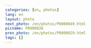 ```yaml
---
categories: [en, photos]
lang: en
layout: photo
next_photo: /en/photos/P0000049.html
picname: P0000026
prev_photo: /en/photos/P0000029.html
tags: []
---
```

